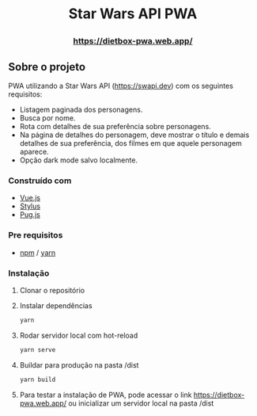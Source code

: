 # <p align="center">Star Wars API PWA</p>
### <p align="center">https://dietbox-pwa.web.app/</p>

## Sobre o projeto

PWA utilizando a Star Wars API (https://swapi.dev) com os seguintes requisitos:
* Listagem paginada dos personagens.
* Busca por nome.
* Rota com detalhes de sua preferência sobre personagens.
* Na página de detalhes do personagem, deve mostrar o título e demais detalhes de sua preferência, dos filmes em que aquele personagem aparece.
* Opção dark mode salvo localmente.

### Construído com

* [Vue.js](https://vuejs.org/)
* [Stylus](https://stylus-lang.com/)
* [Pug.js](https://pugjs.org/api/getting-started.html)


### Pre requisitos

* [npm](https://nodejs.org/en/) / [yarn](https://yarnpkg.com/)


### Instalação

1. Clonar o repositório

2. Instalar dependências
   ```sh
   yarn
   ```
3. Rodar servidor local com hot-reload
   ```sh
   yarn serve
   ```
4. Buildar para produção na pasta /dist
   ```sh
   yarn build
   ```
5. Para testar a instalação de PWA, pode acessar o link https://dietbox-pwa.web.app/ ou inicializar um servidor local na pasta /dist
